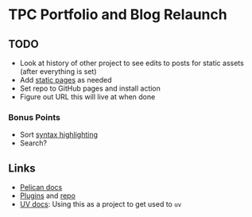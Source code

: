 # TPC Portfolio and Blog Relaunch

## TODO

- Look at history of other project to see edits to posts for static assets (after everything is set)
- Add [static pages](https://docs.getpelican.com/en/latest/content.html#pages) as needed
- Set repo to GitHub pages and install action
- Figure out URL this will live at when done

### Bonus Points

- Sort [syntax highlighting](https://docs.getpelican.com/en/latest/content.html#syntax-highlighting)
- Search?

## Links

- [Pelican docs](https://docs.getpelican.com/en/latest/)
- [Plugins](https://docs.getpelican.com/en/latest/plugins.html) and [repo](https://github.com/pelican-plugins)
- [UV docs](https://docs.astral.sh/uv/): Using this as a project to get used to `uv`